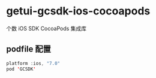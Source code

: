 # getui-gcsdk-ios-cocoapods
个数 iOS SDK CocoaPods 集成库

## podfile 配置
``` java
platform :ios, "7.0"
pod 'GCSDK'
```
